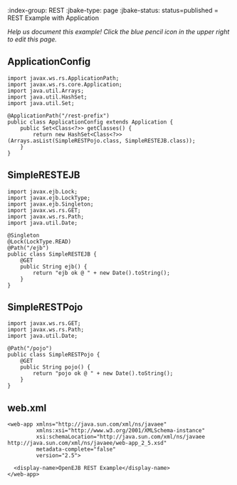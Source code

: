 :index-group:  REST
:jbake-type: page
:jbake-status: status=published
= REST Example with Application


*Help us document this example! Click the blue pencil icon in the upper right to edit this page.*

## ApplicationConfig

    import javax.ws.rs.ApplicationPath;
    import javax.ws.rs.core.Application;
    import java.util.Arrays;
    import java.util.HashSet;
    import java.util.Set;

    @ApplicationPath("/rest-prefix")
    public class ApplicationConfig extends Application {
        public Set<Class<?>> getClasses() {
            return new HashSet<Class<?>>(Arrays.asList(SimpleRESTPojo.class, SimpleRESTEJB.class));
        }
    }

## SimpleRESTEJB

    import javax.ejb.Lock;
    import javax.ejb.LockType;
    import javax.ejb.Singleton;
    import javax.ws.rs.GET;
    import javax.ws.rs.Path;
    import java.util.Date;

    @Singleton
    @Lock(LockType.READ)
    @Path("/ejb")
    public class SimpleRESTEJB {
        @GET
        public String ejb() {
            return "ejb ok @ " + new Date().toString();
        }
    }

## SimpleRESTPojo

    import javax.ws.rs.GET;
    import javax.ws.rs.Path;
    import java.util.Date;

    @Path("/pojo")
    public class SimpleRESTPojo {
        @GET
        public String pojo() {
            return "pojo ok @ " + new Date().toString();
        }
    }

## web.xml

    <web-app xmlns="http://java.sun.com/xml/ns/javaee"
             xmlns:xsi="http://www.w3.org/2001/XMLSchema-instance"
             xsi:schemaLocation="http://java.sun.com/xml/ns/javaee http://java.sun.com/xml/ns/javaee/web-app_2_5.xsd"
             metadata-complete="false"
             version="2.5">
    
      <display-name>OpenEJB REST Example</display-name>
    </web-app>
    
